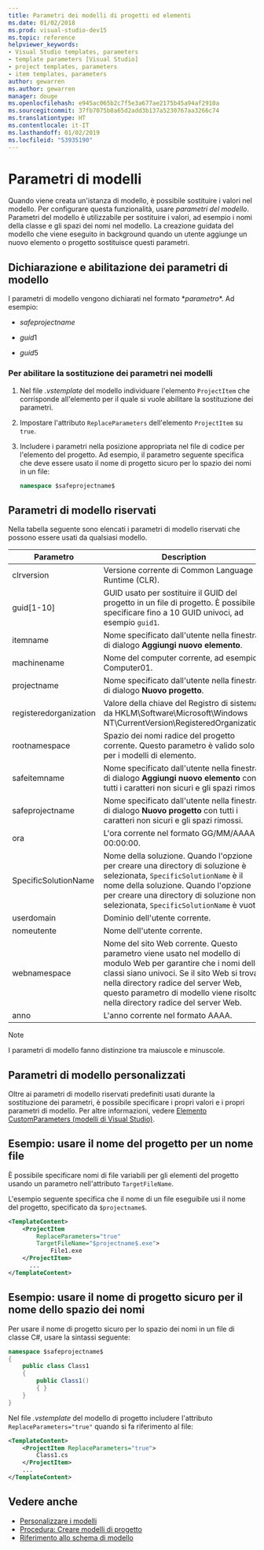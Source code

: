 ```yaml
---
title: Parametri dei modelli di progetti ed elementi
ms.date: 01/02/2018
ms.prod: visual-studio-dev15
ms.topic: reference
helpviewer_keywords:
- Visual Studio templates, parameters
- template parameters [Visual Studio]
- project templates, parameters
- item templates, parameters
author: gewarren
ms.author: gewarren
manager: douge
ms.openlocfilehash: e945ac065b2c7f5e3a677ae2175b45a94af2910a
ms.sourcegitcommit: 37fb7075b0a65d2add3b137a5230767aa3266c74
ms.translationtype: HT
ms.contentlocale: it-IT
ms.lasthandoff: 01/02/2019
ms.locfileid: "53935190"
---
```

# <a name="template-parameters"></a>Parametri di modelli

Quando viene creata un'istanza di modello, è possibile sostituire i valori nel modello. Per configurare questa funzionalità, usare *parametri del modello*. Parametri del modello è utilizzabile per sostituire i valori, ad esempio i nomi della classe e gli spazi dei nomi nel modello. La creazione guidata del modello che viene eseguito in background quando un utente aggiunge un nuovo elemento o progetto sostituisce questi parametri.

## <a name="declaring-and-enabling-template-parameters"></a>Dichiarazione e abilitazione dei parametri di modello

I parametri di modello vengono dichiarati nel formato $*parametro*$. Ad esempio:

- $safeprojectname$

- $guid1$

- $guid5$

### <a name="to-enable-parameter-substitution-in-templates"></a>Per abilitare la sostituzione dei parametri nei modelli

1. Nel file *.vstemplate* del modello individuare l'elemento `ProjectItem` che corrisponde all'elemento per il quale si vuole abilitare la sostituzione dei parametri.

1. Impostare l'attributo `ReplaceParameters` dell'elemento `ProjectItem` su `true`.

1. Includere i parametri nella posizione appropriata nel file di codice per l'elemento del progetto. Ad esempio, il parametro seguente specifica che deve essere usato il nome di progetto sicuro per lo spazio dei nomi in un file:

    ```csharp
    namespace $safeprojectname$
    ```

## <a name="reserved-template-parameters"></a>Parametri di modello riservati

Nella tabella seguente sono elencati i parametri di modello riservati che possono essere usati da qualsiasi modello.

|Parametro|Description|
|---------------|-----------------|
|clrversion|Versione corrente di Common Language Runtime (CLR).|
|guid[1-10]|GUID usato per sostituire il GUID del progetto in un file di progetto. È possibile specificare fino a 10 GUID univoci, ad esempio `guid1`.|
|itemname|Nome specificato dall'utente nella finestra di dialogo **Aggiungi nuovo elemento**.|
|machinename|Nome del computer corrente, ad esempio Computer01.|
|projectname|Nome specificato dall'utente nella finestra di dialogo **Nuovo progetto**.|
|registeredorganization|Valore della chiave del Registro di sistema da HKLM\Software\Microsoft\Windows NT\CurrentVersion\RegisteredOrganization.|
|rootnamespace|Spazio dei nomi radice del progetto corrente. Questo parametro è valido solo per i modelli di elemento.|
|safeitemname|Nome specificato dall'utente nella finestra di dialogo **Aggiungi nuovo elemento** con tutti i caratteri non sicuri e gli spazi rimossi.|
|safeprojectname|Nome specificato dall'utente nella finestra di dialogo **Nuovo progetto** con tutti i caratteri non sicuri e gli spazi rimossi.|
|ora|L'ora corrente nel formato GG/MM/AAAA 00:00:00.|
|SpecificSolutionName|Nome della soluzione. Quando l'opzione per creare una directory di soluzione è selezionata, `SpecificSolutionName` è il nome della soluzione. Quando l'opzione per creare una directory di soluzione non è selezionata, `SpecificSolutionName` è vuoto.|
|userdomain|Dominio dell'utente corrente.|
|nomeutente|Nome dell'utente corrente.|
|webnamespace|Nome del sito Web corrente. Questo parametro viene usato nel modello di modulo Web per garantire che i nomi delle classi siano univoci. Se il sito Web si trova nella directory radice del server Web, questo parametro di modello viene risolto nella directory radice del server Web.|
|anno|L'anno corrente nel formato AAAA.|

> [!NOTE]
> I parametri di modello fanno distinzione tra maiuscole e minuscole.

## <a name="custom-template-parameters"></a>Parametri di modello personalizzati

Oltre ai parametri di modello riservati predefiniti usati durante la sostituzione dei parametri, è possibile specificare i propri valori e i propri parametri di modello. Per altre informazioni, vedere [Elemento CustomParameters (modelli di Visual Studio)](../extensibility/customparameters-element-visual-studio-templates.md).

## <a name="example-use-the-project-name-for-a-file-name"></a>Esempio: usare il nome del progetto per un nome file

È possibile specificare nomi di file variabili per gli elementi del progetto usando un parametro nell'attributo `TargetFileName`.

L'esempio seguente specifica che il nome di un file eseguibile usi il nome del progetto, specificato da `$projectname$`.

```xml
<TemplateContent>
    <ProjectItem
        ReplaceParameters="true"
        TargetFileName="$projectname$.exe">
            File1.exe
    </ProjectItem>
      ...
</TemplateContent>
```

## <a name="example-use-the-safe-project-name-for-the-namespace-name"></a>Esempio: usare il nome di progetto sicuro per il nome dello spazio dei nomi

Per usare il nome di progetto sicuro per lo spazio dei nomi in un file di classe C#, usare la sintassi seguente:

```csharp
namespace $safeprojectname$
{
    public class Class1
    {
        public Class1()
        { }
    }
}
```

Nel file *.vstemplate* del modello di progetto includere l'attributo `ReplaceParameters="true"` quando si fa riferimento al file:

```xml
<TemplateContent>
    <ProjectItem ReplaceParameters="true">
        Class1.cs
    </ProjectItem>
    ...
</TemplateContent>
```

## <a name="see-also"></a>Vedere anche

- [Personalizzare i modelli](../ide/customizing-project-and-item-templates.md)
- [Procedura: Creare modelli di progetto](../ide/how-to-create-project-templates.md)
- [Riferimento allo schema di modello](../extensibility/visual-studio-template-schema-reference.md)
